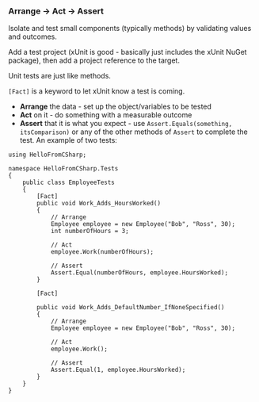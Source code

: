 ### Arrange → Act → Assert

Isolate and test small components (typically methods) by validating values and outcomes.

Add a test project (xUnit is good - basically just includes the xUnit NuGet package), then add a project reference to the target.

Unit tests are just like methods.

`[Fact]` is a keyword to let xUnit know a test is coming.

- **Arrange** the data - set up the object/variables to be tested
- **Act** on it - do something with a measurable outcome
- **Assert** that it is what you expect - use `Assert.Equals(something, itsComparison)` or any of the other methods of `Assert` to complete the test.  An example of two tests:

```
using HelloFromCSharp;

namespace HelloFromCSharp.Tests
{
    public class EmployeeTests
    {
        [Fact]
        public void Work_Adds_HoursWorked()
        {
            // Arrange
            Employee employee = new Employee("Bob", "Ross", 30);
            int numberOfHours = 3;

            // Act
            employee.Work(numberOfHours);

            // Assert
            Assert.Equal(numberOfHours, employee.HoursWorked);
        }

        [Fact]

        public void Work_Adds_DefaultNumber_IfNoneSpecified()
        {
            // Arrange
            Employee employee = new Employee("Bob", "Ross", 30);

            // Act
            employee.Work();

            // Assert
            Assert.Equal(1, employee.HoursWorked);
        }
    }
}
```